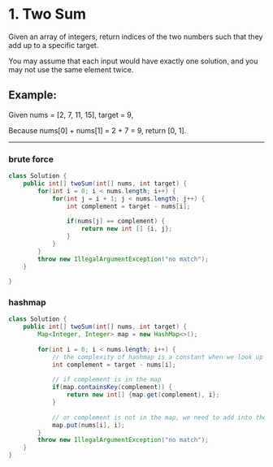 # 1. Two Sum

Given an array of integers, return indices of the two numbers such that they add up to a specific target.

You may assume that each input would have exactly one solution, and you may not use the same element twice.

## Example:

Given nums = [2, 7, 11, 15], target = 9,

Because nums[0] + nums[1] = 2 + 7 = 9,
return [0, 1].

---

### brute force
```java
class Solution {
    public int[] twoSum(int[] nums, int target) {
        for(int i = 0; i < nums.length; i++) {
            for(int j = i + 1; j < nums.length; j++) {
                int complement = target - nums[i];
                
                if(nums[j] == complement) {
                    return new int [] {i, j};
                }
            }
        }
        throw new IllegalArgumentException("no match");
    }
    
}
```

### hashmap
```java
class Solution {
    public int[] twoSum(int[] nums, int target) {
        Map<Integer, Integer> map = new HashMap<>();
        
        for(int i = 0; i < nums.length; i++) {
            // the complexity of hashmap is a constant when we look up
            int complement = target - nums[i];
            
            // if complement is in the map
            if(map.containsKey(complement)) {
                return new int[] {map.get(complement), i};
            }
            
            // or complement is not in the map, we need to add into the map
            map.put(nums[i], i);
        }
        throw new IllegalArgumentException("no match");
    }
}
```
